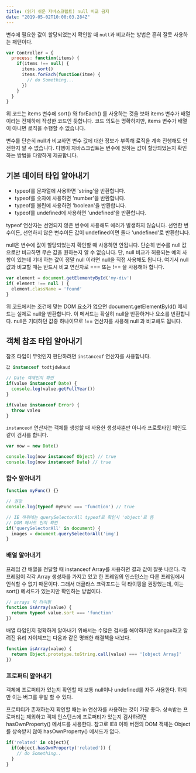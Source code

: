 ```yaml
---
title: (읽기 쉬운 자바스크립트) null 비교 금지
date: "2019-05-02T10:00:03.284Z"
---
```


변수에 필요한 값이 할당되었는지 확인할 때 `null`과 비교하는 방법은 흔히 잘못 사용하는 패턴이다.

```javascript
var Controller = {
  process: function(items) {
    if(items !== null) {
      items.sort()
      items.forEach(function(itme) {
        // do Something...
      })
    }
  }
}
```

위 코드는 items 변수에 sort() 와 forEach() 를 사용하는 것을 보아 items 변수가 배열이라는 전제하에 작성한 코드인 듯합니다. 
코드 의도는 명확하지만, items 변수가 배열이 아니면 로직을 수행할 수 없습니다. 

변수를 단순히 null과 비교하면 변수 값에 대한 정보가 부족해 로직을 계속 진행해도 안전한지 알 수 없습니다. 다행이 자바스크립트는 변수에 원하는 값이 할당되었는지 확인하는 방법을 다양하게 제공합니다.

## 기본 데이터 타입 알아내기

- typeof를 문자열에 사용하면 'string'을 반환합니다.
- typeof를 숫자에 사용하면 'number'을 반환합니다.
- typeof를 불린에 사용하면 'boolean'을 반환합니다.
- typeof를 undefined에 사용하면 'undefined'을 반환합니다.

typeof 연산자는 선언되지 않은 변수에 사용해도 에러가 발생하지 않습니다. 선언한 변수이든, 선언하지 않은 변수이든 값이 undefined이면 둘다 'undefined'로 반환합니다.

null은 변수에 값이 할당되었는지 확인할 때 사용하면 안됩니다. 단순히 변수를 null 값으로만 비교하면 무슨 값을 원하는지 알 수 없습니다. 
단, null 비교가 허용되는 예외 사항이 있는데 기대 하는 값이 정말 null 이라면 null을 직접 사용해도 됩니다. 여기서 null 값과 비교할 때는 반드시 비교 연산자로 === 또는 !== 을 사용해야 합니다.

```javascript
var element = document.getElementyById('my-div')
if( element !== null ) {
  element.className = 'found'
}
```

위 코드에서는 조건에 맞는 DOM 요소가 없으면 document.getElementById() 메서드는 실제로 null을 반환합니다. 이 메서드는 확실히 null을 반환하거나 요소를 반환합니다. 
null은 기대하던 값중 하나이므로 !== 연산자를 사용해 null 과 비교해도 됩니다. 

## 객체 참조 타입 알아내기

참조 타입이 무엇인지 판단하려면 `instanceof` 연산자를 사용합니다.

```javascript
값 instanceof todtjdwkaud
```

```javascript
// Date 객체인지 확인
if(value instanceof Date) {
  console.log(value.getFullYear())
}

if(value instanceof Error) {
  throw valeu
}
```

`instanceof` 연산자는 객체를 생성할 때 사용한 생성자뿐만 아니라 프로토타입 체인도 같이 검사를 합니다.

```javascript
var now = new Date()

console.log(now instanceof Object) // true
console.log(now instanceof Date) // true
```

### 함수 알아내기

```javascript
function myFunc() {}

// 권장
console.log(typeof myFunc === 'function') // true

// IE 하위에는 querySelectorAll typeof로 확인시 'object'로 뜸
// DOM 메서드 인지 확인
if('querySelectorAll' in document) {
  images = document.querySelectorAll('img')
}
```

### 배열 알아내기

프레임 간 배열을 전달할 때 instanceof Array를 사용하면 결과 값이 잘못 나온다. 각 프레임이 각각 Array 생성자를 가지고 있고 한 프레임의 인스턴스는 다른 프레임에서 인식할 수 없기 때문이다. 
그래서 더글라스 크락포드는 덕 타이핑을 권장했는데, 이는 sort() 메서드가 있는지만 확인하는 방법이다.

```javascript
// arrays 덕 타이핑
function isArray(value) {
  return typeof value.sort === 'function'
})
```

배열 타입인지 정확하게 알아내기 위해서는 수많은 검사를 해야하지만 Kangax라고 알려진 유리 자이체프는 다음과 같은 명쾌한 해결책을 내놨다.

```javascript
function isArray(value) {
  return Object.prototype.toString.call(value) === '[object Array]'
})
```

### 프로퍼티 알아내기 

객체에 프로퍼티가 있는지 확인할 때 보통 null이나 undefined를 자주 사용한다.
하지만 이는 버그를 유발 할 수 있다.

프로퍼티가 존재하는지 확인할 때는 in 연산자를 사용하는 것이 가장 좋다.
상속받는 프로퍼티는 제외하고 객체 인스턴스에 프로퍼티가 있는지 검사하려면 hasOwnProperty() 메서드를 사용한다. 
참고로 IE8 이하 버전의 DOM 객체는 Object를 상속받지 않아 hasOwnProperty() 메서드가 없다. 

```javascript
if('related' in object){
  if(object.hasOwnProperty('related')) {
    // do Something..
  }
}
```

